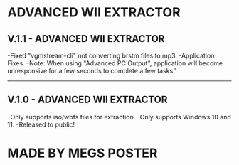 # ADVANCED WII EXTRACTOR

## V.1.1 - ADVANCED WII EXTRACTOR
  -Fixed "vgmstream-cli" not converting brstm files to mp3.
  -Application Fixes.
  -Note: When using "Advanced PC Output", application will become unresponsive for a few seconds to complete a few tasks.'

---

## V.1.0 - ADVANCED WII EXTRACTOR
  -Only supports iso/wbfs files for extraction.
  -Only supports Windows 10 and 11.
  -Released to public!

# MADE BY MEGS POSTER
